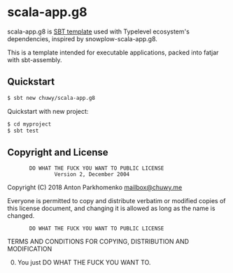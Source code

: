 # scala-app.g8

scala-app.g8 is [SBT template][sbt-template] used with Typelevel ecosystem's dependencies, inspired by snowplow-scala-app.g8.

This is a template intended for executable applications, packed into fatjar with sbt-assembly.

## Quickstart

```bash
$ sbt new chuwy/scala-app.g8
```

Quickstart with new project:

```bash
$ cd myproject
$ sbt test
```

## Copyright and License

           DO WHAT THE FUCK YOU WANT TO PUBLIC LICENSE
                   Version 2, December 2004

Copyright (C) 2018 Anton Parkhomenko <mailbox@chuwy.me>

Everyone is permitted to copy and distribute verbatim or modified
copies of this license document, and changing it is allowed as long
as the name is changed.

           DO WHAT THE FUCK YOU WANT TO PUBLIC LICENSE
  TERMS AND CONDITIONS FOR COPYING, DISTRIBUTION AND MODIFICATION

0. You just DO WHAT THE FUCK YOU WANT TO.

[sbt-template]: http://www.scala-sbt.org/0.13/docs/sbt-new-and-Templates.html
[vagrant-install]: http://docs.vagrantup.com/v2/installation/index.html
[virtualbox-install]: https://www.virtualbox.org/wiki/Downloads

[license]: http://www.wtfpl.net/


